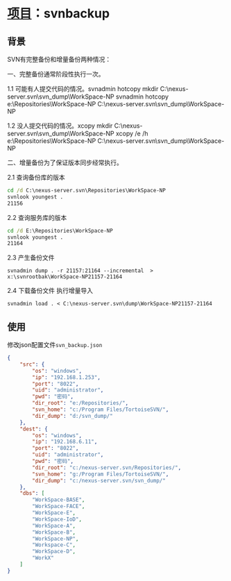 # [项目](https://github.com/winamx/amxssh "amxssh")：svnbackup

## 背景

SVN有完整备份和增量备份两种情况：

一、完整备份通常阶段性执行一次。

1.1 可能有人提交代码的情况。svnadmin hotcopy
mkdir C:\nexus-server.svn\svn_dump\WorkSpace-NP
svnadmin hotcopy e:\Repositories\WorkSpace-NP C:\nexus-server.svn\svn_dump\WorkSpace-NP

1.2 没人提交代码的情况。xcopy
mkdir C:\nexus-server.svn\svn_dump\WorkSpace-NP
xcopy /e /h e:\Repositories\WorkSpace-NP C:\nexus-server.svn\svn_dump\WorkSpace-NP


二、增量备份为了保证版本同步经常执行。

2.1 查询备份库的版本
```bat
cd /d C:\nexus-server.svn\Repositories\WorkSpace-NP
svnlook youngest .
21156
```

2.2 查询服务库的版本
```bat
cd /d E:\Repositories\WorkSpace-NP
svnlook youngest .
21164
```
2.3 产生备份文件
```
svnadmin dump . -r 21157:21164 --incremental  > x:\svnrootbak\WorkSpace-NP21157-21164
```

2.4 下载备份文件 执行增量导入
```
svnadmin load . < C:\nexus-server.svn\dump\WorkSpace-NP21157-21164
```
 

## 使用

修改json配置文件`svn_backup.json`

```json
{
	"src": {
		"os": "windows",
		"ip": "192.168.1.253",
		"port": "8022",
		"uid": "administrator",
		"pwd": "密码",
		"dir_root": "e:/Repositories/",
		"svn_home": "c:/Program Files/TortoiseSVN/",
		"dir_dump": "d:/svn_dump/"
	},
	"dest": {
		"os": "windows",
		"ip": "192.168.6.11",
		"port": "8022",
		"uid": "administrator",
		"pwd": "密码",
		"dir_root": "c:/nexus-server.svn/Repositories/",
		"svn_home": "g:/Program Files/TortoiseSVN/",
		"dir_dump": "c:/nexus-server.svn/svn_dump/"
	},
	"dbs": [		
		"WorkSpace-BASE",
		"WorkSpace-FACE",
		"WorkSpace-E",
		"WorkSpace-IoD",
		"WorkSpace-A",
		"WorkSpace-B",
		"WorkSpace-NP",
		"Workspace-C",
		"WorkSpace-D",
		"WorkX"
	]
}

```
